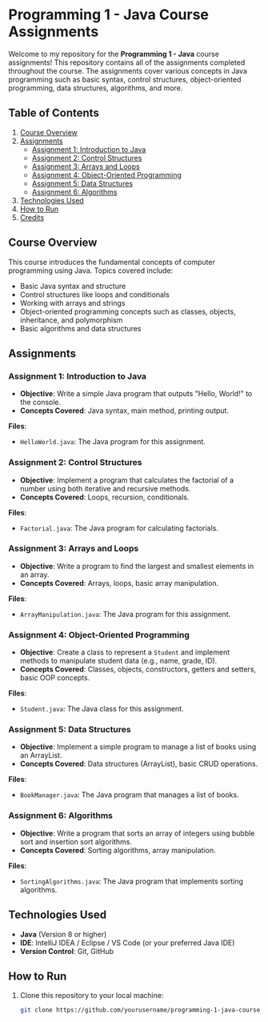 # Programming 1 - Java Course Assignments

Welcome to my repository for the **Programming 1 - Java** course assignments! This repository contains all of the assignments completed throughout the course. The assignments cover various concepts in Java programming such as basic syntax, control structures, object-oriented programming, data structures, algorithms, and more.

## Table of Contents

1. [Course Overview](#course-overview)
2. [Assignments](#assignments)
   - [Assignment 1: Introduction to Java](#assignment-1-introduction-to-java)
   - [Assignment 2: Control Structures](#assignment-2-control-structures)
   - [Assignment 3: Arrays and Loops](#assignment-3-arrays-and-loops)
   - [Assignment 4: Object-Oriented Programming](#assignment-4-object-oriented-programming)
   - [Assignment 5: Data Structures](#assignment-5-data-structures)
   - [Assignment 6: Algorithms](#assignment-6-algorithms)
3. [Technologies Used](#technologies-used)
4. [How to Run](#how-to-run)
5. [Credits](#credits)

## Course Overview

This course introduces the fundamental concepts of computer programming using Java. Topics covered include:

- Basic Java syntax and structure
- Control structures like loops and conditionals
- Working with arrays and strings
- Object-oriented programming concepts such as classes, objects, inheritance, and polymorphism
- Basic algorithms and data structures

## Assignments

### Assignment 1: Introduction to Java
- **Objective**: Write a simple Java program that outputs "Hello, World!" to the console.
- **Concepts Covered**: Java syntax, main method, printing output.

**Files**:
- `HelloWorld.java`: The Java program for this assignment.

### Assignment 2: Control Structures
- **Objective**: Implement a program that calculates the factorial of a number using both iterative and recursive methods.
- **Concepts Covered**: Loops, recursion, conditionals.

**Files**:
- `Factorial.java`: The Java program for calculating factorials.

### Assignment 3: Arrays and Loops
- **Objective**: Write a program to find the largest and smallest elements in an array.
- **Concepts Covered**: Arrays, loops, basic array manipulation.

**Files**:
- `ArrayManipulation.java`: The Java program for this assignment.

### Assignment 4: Object-Oriented Programming
- **Objective**: Create a class to represent a `Student` and implement methods to manipulate student data (e.g., name, grade, ID).
- **Concepts Covered**: Classes, objects, constructors, getters and setters, basic OOP concepts.

**Files**:
- `Student.java`: The Java class for this assignment.

### Assignment 5: Data Structures
- **Objective**: Implement a simple program to manage a list of books using an ArrayList.
- **Concepts Covered**: Data structures (ArrayList), basic CRUD operations.

**Files**:
- `BookManager.java`: The Java program that manages a list of books.

### Assignment 6: Algorithms
- **Objective**: Write a program that sorts an array of integers using bubble sort and insertion sort algorithms.
- **Concepts Covered**: Sorting algorithms, array manipulation.

**Files**:
- `SortingAlgorithms.java`: The Java program that implements sorting algorithms.

## Technologies Used

- **Java** (Version 8 or higher)
- **IDE**: IntelliJ IDEA / Eclipse / VS Code (or your preferred Java IDE)
- **Version Control**: Git, GitHub

## How to Run

1. Clone this repository to your local machine:
   ```bash
   git clone https://github.com/yourusername/programming-1-java-course.git
